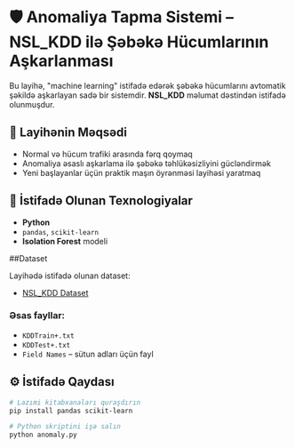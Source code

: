 # 🛡️ Anomaliya Tapma Sistemi – NSL_KDD ilə Şəbəkə Hücumlarının Aşkarlanması

Bu layihə, "machine learning" istifadə edərək şəbəkə hücumlarını avtomatik şəkildə aşkarlayan sadə bir sistemdir. **NSL_KDD** məlumat dəstindən istifadə olunmuşdur.

## 📌 Layihənin Məqsədi

- Normal və hücum trafiki arasında fərq qoymaq
- Anomaliya əsaslı aşkarlama ilə şəbəkə təhlükəsizliyini gücləndirmək
- Yeni başlayanlar üçün praktik maşın öyrənməsi layihəsi yaratmaq

## 🧰 İstifadə Olunan Texnologiyalar

- **Python**
- `pandas`, `scikit-learn`
- **Isolation Forest** modeli

##Dataset

Layihədə istifadə olunan dataset:
- [NSL_KDD Dataset](https://github.com/defcom17/NSL_KDD)

### Əsas fayllar:
- `KDDTrain+.txt`
- `KDDTest+.txt`
- `Field Names` – sütun adları üçün fayl

## ⚙️ İstifadə Qaydası

```bash
# Lazımi kitabxanaları quraşdırın
pip install pandas scikit-learn

# Python skriptini işə salın
python anomaly.py
